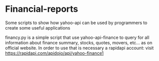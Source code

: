# Financial-reports

Some scripts to show how yahoo-api can be used by programmers to create some useful applications

financy.py is a simple script that use yahoo-api-finance to query for all information about finance summary, stocks, quotes, movers, etc… as on official website.
In order to use that is necessary a rapidapi account: visit https://rapidapi.com/apidojo/api/yahoo-finance1
